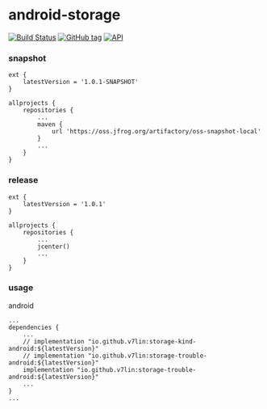 # android-storage

[![Build Status](https://cloud.drone.io/api/badges/v7lin/android-storage/status.svg)](https://cloud.drone.io/v7lin/android-storage)
[![GitHub tag](https://img.shields.io/github/tag/v7lin/android-storage.svg)](https://github.com/v7lin/android-storage/releases)
[![API](https://img.shields.io/badge/API-14%2B-brightgreen.svg?style=flat)](https://android-arsenal.com/api?level=14)

### snapshot

````
ext {
    latestVersion = '1.0.1-SNAPSHOT'
}

allprojects {
    repositories {
        ...
        maven {
            url 'https://oss.jfrog.org/artifactory/oss-snapshot-local'
        }
        ...
    }
}
````

### release

````
ext {
    latestVersion = '1.0.1'
}

allprojects {
    repositories {
        ...
        jcenter()
        ...
    }
}
````

### usage

android
````
...
dependencies {
    ...
    // implementation "io.github.v7lin:storage-kind-android:${latestVersion}"
    // implementation "io.github.v7lin:storage-trouble-android:${latestVersion}"
    implementation "io.github.v7lin:storage-trouble-android:${latestVersion}"
    ...
}
...
````
